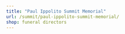 ```yaml
---
title: "Paul Ippolito Summit Memorial"
url: /summit/paul-ippolito-summit-memorial/
shop: funeral directors
---
```

